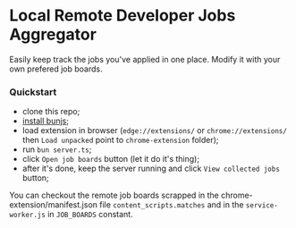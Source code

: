 # Local Remote Developer Jobs Aggregator

Easily keep track the jobs you've applied in one place. Modify it with your own prefered job boards.


### Quickstart

- clone this repo;
- [install bunjs](https://bun.sh/docs/installation);
- load extension in browser (`edge://extensions/` or `chrome://extensions/` then `Load unpacked` point to `chrome-extension` folder);
- run `bun server.ts`;
- click `Open job boards` button (let it do it's thing);
- after it's done, keep the server running and click `View collected jobs` button;

You can checkout the remote job boards scrapped in the chrome-extension/manifest.json file `content_scripts.matches` and in the `service-worker.js` in `JOB_BOARDS` constant.


